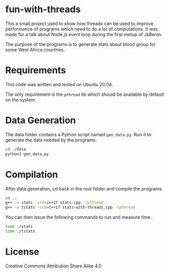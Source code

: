 # fun-with-threads

This a small project used to show how threads can be used to improve performance 
of programs which need to do a lot of computations. It was made for a talk about
Node.js event loop during the first metup of JsBenin.

The purpose of the programs is to generate stats about blood group for some West
Africa countries.

# Requirements

This code was written and tested on Ubuntu 20.04.

The only requirement is the `pthread` lib which should be available by default on the system.

# Data Generation

The data folder contains a Python script named `gen_data.py`. Run it to generate the data
needed by the programs.

```sh
cd ./data
python3 gen_data.py
```

# Compilation

After data generation, cd back in the root folder and compile the programs.

```sh
cd ..
g++ -o stats -std=c++17 stats.cpp -lpthread
g++ -o tstats -std=c++17 stats-with-threads.cpp -lpthread
```

You can then issue the following commands to run and measure time.

```sh
time ./stats
time ./tstats
```
# License

Creative Commons Attribution Share Alike 4.0
